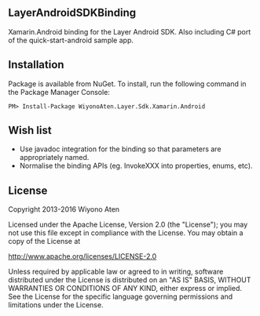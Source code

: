 ## LayerAndroidSDKBinding

Xamarin.Android binding for the Layer Android SDK. Also including C# port of the quick-start-android sample app.

## Installation

Package is available from NuGet. To install, run the following command in the Package Manager Console:
```posh
PM> Install-Package WiyonoAten.Layer.Sdk.Xamarin.Android
```

## Wish list

* Use javadoc integration for the binding so that parameters are appropriately named.
* Normalise the binding APIs (eg. InvokeXXX into properties, enums, etc).

## License

Copyright 2013-2016 Wiyono Aten

Licensed under the Apache License, Version 2.0 (the "License");
you may not use this file except in compliance with the License.
You may obtain a copy of the License at

   http://www.apache.org/licenses/LICENSE-2.0

Unless required by applicable law or agreed to in writing, software
distributed under the License is distributed on an "AS IS" BASIS,
WITHOUT WARRANTIES OR CONDITIONS OF ANY KIND, either express or implied.
See the License for the specific language governing permissions and
limitations under the License.
